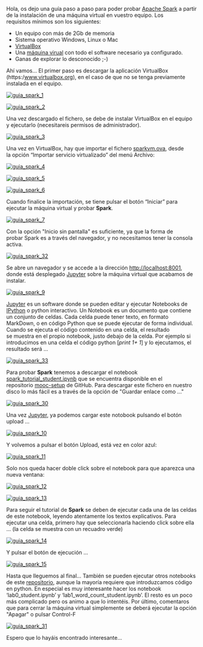 Hola, os dejo una guía paso a paso para poder probar [Apache Spark](http://spark.apache.org/) a partir de la instalación de una máquina virtual en vuestro equipo. Los requisitos mínimos son los siguientes:

*   Un equipo con más de 2Gb de memoria
*   Sistema operativo Windows, Linux o Mac
*   [VirtualBox](https://www.virtualbox.org/)
*   Una [máquina virual](https://goo.gl/B0SxcO) con todo el software necesario ya configurado.
*   Ganas de explorar lo desconocido ;-)

Ahí vamos... El primer paso es descargar la aplicación VirtualBox (https:/www.virtualbox.org), en el caso de que no se tenga previamente instalada en el equipo.

[![guia_spark_1](http://shirup.com/wp-content/uploads/2015/09/guia_spark_1-300x216.png)](http://shirup.com/wp-content/uploads/2015/09/guia_spark_1.png) 

[![guia_spark_2](http://shirup.com/wp-content/uploads/2015/09/guia_spark_2-300x217.png)](http://shirup.com/wp-content/uploads/2015/09/guia_spark_2.png)

Una vez descargado el fichero, se debe de instalar VirtualBox en el equipo y ejecutarlo (necesitareis permisos de administrador).

[![guia_spark_3](http://shirup.com/wp-content/uploads/2015/09/guia_spark_3-300x227.png)](http://shirup.com/wp-content/uploads/2015/09/guia_spark_3.png)

Una vez en VirtualBox, hay que importar el fichero [sparkvm.ova](https://goo.gl/B0SxcO), desde la opción “Importar servicio virtualizado” del menú Archivo: 

[![guia_spark_4](http://shirup.com/wp-content/uploads/2015/09/guia_spark_4-300x225.png)](http://shirup.com/wp-content/uploads/2015/09/guia_spark_4.png)

[![guia_spark_5](http://shirup.com/wp-content/uploads/2015/09/guia_spark_5-300x223.png)](http://shirup.com/wp-content/uploads/2015/09/guia_spark_5.png) 

[![guia_spark_6](http://shirup.com/wp-content/uploads/2015/09/guia_spark_6-300x240.png)](http://shirup.com/wp-content/uploads/2015/09/guia_spark_6.png)

Cuando finalice la importación, se tiene pulsar el botón “Iniciar” para ejecutar la máquina virtual y probar **Spark**. 

[![guia_spark_7](http://shirup.com/wp-content/uploads/2015/09/guia_spark_7-300x162.png)](http://shirup.com/wp-content/uploads/2015/09/guia_spark_7.png)

Con la opción "Inicio sin pantalla" es suficiente, ya que la forma de probar Spark es a través del navegador, y no necesitamos tener la consola activa. 

[![guia_spark_32](http://shirup.com/wp-content/uploads/2015/09/guia_spark_32-300x163.png)](http://shirup.com/wp-content/uploads/2015/09/guia_spark_32.png)

Se abre un navegador y se accede a la dirección [http://localhost:8001](http://localhost:8001), donde está desplegado [Jupyter](http://jupyter.org/) sobre la máquina virtual que acabamos de instalar. 

[![guia_spark_9](http://shirup.com/wp-content/uploads/2015/09/guia_spark_9-300x230.png)](http://shirup.com/wp-content/uploads/2015/09/guia_spark_9.png)

[Jupyter](http://jupyter.org/) es un software donde se pueden editar y ejecutar Notebooks de [IPython](https://en.wikipedia.org/wiki/IPython) o python interactivo. Un Notebook es un documento que contiene un conjunto de celdas. Cada celda puede tener texto, en formato MarkDown, o en código Python que se puede ejecutar de forma individual. Cuando se ejecuta el código contenido en una celda, el resultado se muestra en el propio notebook, justo debajo de la celda. Por ejemplo si introducimos en una celda el código python [_print 1+ 1_] y lo ejecutamos, el resultado será ... 

[![guia_spark_33](http://shirup.com/wp-content/uploads/2015/09/guia_spark_33-300x52.png)](http://shirup.com/wp-content/uploads/2015/09/guia_spark_33.png) 

Para probar **Spark** tenemos a descargar el notebook [spark_tutorial_student.ipynb](https://github.com/spark-mooc/mooc-setup/blob/master/spark_tutorial_student.ipynb) que se encuentra disponible en el repositorio [mooc-setup](https://github.com/spark-mooc/mooc-setup) de GitHub. Para descargar este fichero en nuestro disco lo más fácil es a través de la opción de "Guardar enlace como ..."

[![guia_spark_30](http://shirup.com/wp-content/uploads/2015/09/guia_spark_30-300x155.png)](http://shirup.com/wp-content/uploads/2015/09/guia_spark_30.png)

Una vez [Jupyter](http://localhost:8001), ya podemos cargar este notobook pulsando el botón upload ... 

[![guia_spark_10](http://shirup.com/wp-content/uploads/2015/09/guia_spark_10-300x233.png)](http://shirup.com/wp-content/uploads/2015/09/guia_spark_10.png)

Y volvemos a pulsar el botón Upload, está vez en color azul:

[![guia_spark_11](http://shirup.com/wp-content/uploads/2015/09/guia_spark_11-300x231.png)](http://shirup.com/wp-content/uploads/2015/09/guia_spark_11.png)

Solo nos queda hacer doble click sobre el notebook para que aparezca una nueva ventana: 

[![guia_spark_12](http://shirup.com/wp-content/uploads/2015/09/guia_spark_12-300x230.png)](http://shirup.com/wp-content/uploads/2015/09/guia_spark_12.png) 

[![guia_spark_13](http://shirup.com/wp-content/uploads/2015/09/guia_spark_13-300x232.png)](http://shirup.com/wp-content/uploads/2015/09/guia_spark_13.png) 

Para seguir el tutorial de **Spark** se deben de ejecutar cada una de las celdas de este notebook, leyendo atentamente los textos explicativos. Para ejecutar una celda, primero hay que seleccionarla haciendo click sobre ella … (la celda se muestra con un recuadro verde)

[![guia_spark_14](http://shirup.com/wp-content/uploads/2015/09/guia_spark_14-300x233.png)](http://shirup.com/wp-content/uploads/2015/09/guia_spark_14.png)

Y pulsar el botón de ejecución ...

[![guia_spark_15](http://shirup.com/wp-content/uploads/2015/09/guia_spark_15-300x231.png)](http://shirup.com/wp-content/uploads/2015/09/guia_spark_15.png)  

Hasta que lleguemos al final... También se pueden ejecutar otros notebooks de este [repositorio](https://github.com/spark-mooc/mooc-setup), aunque la mayoría requiere que introduzcamos código en python. En especial es muy interesante hacer los notebook ‘lab0_student.ipynb’ y ‘lab1_word_count_student.ipynb’. El resto es un poco más complicado pero os animo a que lo intentéis. Por último, comentaros que para cerrar la máquina virtual simplemente se deberá ejecutar la opción "Apagar" o pulsar Control-F

[![guia_spark_31](http://shirup.com/wp-content/uploads/2015/09/guia_spark_31-300x164.png)](http://shirup.com/wp-content/uploads/2015/09/guia_spark_31.png)

Espero que lo hayáis encontrado interesante...
